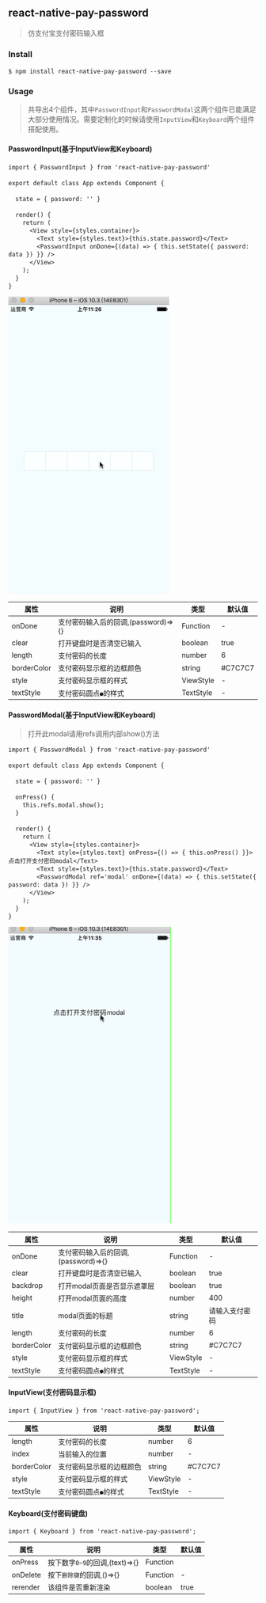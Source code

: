 ## react-native-pay-password

> 仿支付宝支付密码输入框

### Install

```
$ npm install react-native-pay-password --save
```

### Usage

> 共导出4个组件，其中`PasswordInput`和`PasswordModal`这两个组件已能满足大部分使用情况。需要定制化的时候请使用`InputView`和`Keyboard`两个组件搭配使用。

#### PasswordInput(基于InputView和Keyboard)

```
import { PasswordInput } from 'react-native-pay-password'

export default class App extends Component {

  state = { password: '' }

  render() {
    return (
      <View style={styles.container}>
        <Text style={styles.text}>{this.state.password}</Text>
        <PasswordInput onDone={(data) => { this.setState({ password: data }) }} />
      </View>
    );
  }
}

``` 

![QQ20170706-112715-HD.gif](./QQ20170706-112715-HD.gif)

| 属性        | 说明           | 类型               | 默认值       |
|------------|----------------|--------------------|--------------|
| onDone   | 支付密码输入后的回调,(password)=>{}   | Function | -  |
| clear    | 打开键盘时是否清空已输入   | boolean  |  true  |
| length    | 支付密码的长度   | number  |  6  |
| borderColor   | 支付密码显示框的边框颜色    | string |  #C7C7C7  |
| style    | 支付密码显示框的样式   | ViewStyle |  -  |
| textStyle    | 支付密码圆点`●`的样式   | TextStyle |  -  |


#### PasswordModal(基于InputView和Keyboard)

> 打开此modal请用refs调用内部show()方法

```
import { PasswordModal } from 'react-native-pay-password'

export default class App extends Component {

  state = { password: '' }

  onPress() {
    this.refs.modal.show();
  }

  render() {
    return (
      <View style={styles.container}>
        <Text style={styles.text} onPress={() => { this.onPress() }}>点击打开支付密码modal</Text>
        <Text style={styles.text}>{this.state.password}</Text>
        <PasswordModal ref='modal' onDone={(data) => { this.setState({ password: data }) }} />
      </View>
    );
  }
}
``` 

![QQ20170706-113555-HD.gif](./QQ20170706-113555-HD.gif)


| 属性        | 说明           | 类型               | 默认值       |
|------------|----------------|--------------------|--------------|
| onDone   | 支付密码输入后的回调,(password)=>{}   | Function | -  |
| clear    | 打开键盘时是否清空已输入   | boolean  |  true  |
| backdrop    | 打开modal页面是否显示遮罩层   | boolean  |  true  |
| height    | 打开modal页面的高度   | number  |  400  |
| title    | modal页面的标题   | string  |  请输入支付密码  |
| length    | 支付密码的长度   | number  |  6  |
| borderColor   | 支付密码显示框的边框颜色    | string |  #C7C7C7  |
| style    | 支付密码显示框的样式   | ViewStyle |  -  |
| textStyle    | 支付密码圆点`●`的样式   | TextStyle |  -  |


#### InputView(支付密码显示框)

```
import { InputView } from 'react-native-pay-password';
```

| 属性        | 说明           | 类型               | 默认值       |
|------------|----------------|--------------------|--------------|
| length    | 支付密码的长度   | number  |  6  |
| index   | 当前输入的位置   | number | -  |
| borderColor   | 支付密码显示框的边框颜色    | string |  #C7C7C7  |
| style    | 支付密码显示框的样式   | ViewStyle |  -  |
| textStyle    | 支付密码圆点`●`的样式   | TextStyle |  -  |


#### Keyboard(支付密码键盘)

```
import { Keyboard } from 'react-native-pay-password';
```

| 属性        | 说明           | 类型               | 默认值       |
|------------|----------------|--------------------|--------------|
| onPress    | 按下数字`0~9`的回调,(text)=>{}    |  Function |    |
| onDelete   | 按下`删除键`的回调,()=>{}   | Function | -  |
| rerender   | 该组件是否重新渲染    | boolean | true  |